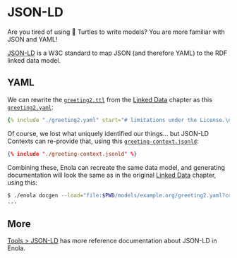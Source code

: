 <!--
    SPDX-License-Identifier: Apache-2.0

    Copyright 2024 The Enola <https://enola.dev> Authors

    Licensed under the Apache License, Version 2.0 (the "License");
    you may not use this file except in compliance with the License.
    You may obtain a copy of the License at

        https://www.apache.org/licenses/LICENSE-2.0

    Unless required by applicable law or agreed to in writing, software
    distributed under the License is distributed on an "AS IS" BASIS,
    WITHOUT WARRANTIES OR CONDITIONS OF ANY KIND, either express or implied.
    See the License for the specific language governing permissions and
    limitations under the License.
-->

# JSON-LD

Are you tired of using 🐢 Turtles to write models? You are more familiar with JSON and YAML!

[JSON-LD](https://json-ld.org/) is a W3C standard to map JSON (and therefore YAML) to the RDF linked data model.

## YAML

We can rewrite the [`greeting2.ttl`](greeting2.ttl) from the [Linked Data](linked.md) chapter as this [`greeting2.yaml`](greeting2.yaml):

```yaml
{% include "./greeting2.yaml" start="# limitations under the License.\n" %}
```

Of course, we lost what uniquely identified our things... but JSON-LD Contexts can re-provide that, using this [`greeting-context.jsonld`](greeting-context.jsonld): <!-- TODO Write greeting-context.jsonld as greeting-context.yamlld ... -->

```json
{% include "./greeting-context.jsonld" %}
```

Combining these, Enola can recreate the same data model, and generating documentation will look the same as in the original [Linked Data](linked.md) chapter, using this:

```bash cd .././.././..
$ ./enola docgen --load="file:$PWD/models/example.org/greeting2.yaml?context=file:models/example.org/greeting-context.jsonld" --output=file:///tmp/models/ --no-index
...
```

## More

[Tools > JSON-LD](../../use/json-ld/index.md) has more reference documentation about JSON-LD in Enola.
